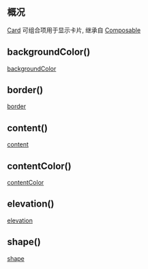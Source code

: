 ## 概况

[Card](/API/UI/Compose/Widget/Card/README.md) 可组合项用于显示卡片,
继承自 [Composable](/API/UI/Compose/Widget/Composable/README.md)

## backgroundColor()

[backgroundColor](backgroundColor.md ":include")

## border()

[border](border.md ":include")

## content()

[content](content.md ":include")

## contentColor()

[contentColor](contentColor.md ":include")

## elevation()

[elevation](elevation.md ":include")

## shape()

[shape](shape.md ":include")